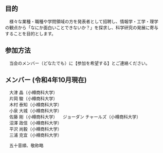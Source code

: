 ## 目的

　様々な業種・職種や学問領域の方を発表者として招聘し、情報学・工学・理学の観点から「なにか面白いことできないか？」を探求し、科学研究の発展に寄与することを目的とします。


## 参加方法

　当会のメンバー（どなたでも）に【参加を希望する】とご連絡ください。

## メンバー (令和4年10月現在)

　大津 晶（小樽商科大学）  
　片岡 駿（小樽商科大学）  
　木村 泰知（小樽商科大学）  
　小泉 大城（小樽商科大学）  
　佐藤 剛（小樽商科大学）
　ジョーダン チャールズ（小樽商科大学）  
　沼澤 政信（小樽商科大学）  
　平沢 尚毅（小樽商科大学）  
　三浦 克宜（小樽商科大学）

　五十音順、敬称略
